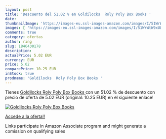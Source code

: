 ```yaml
---
layout: post
title: 'Descuento del 51.02 % en Goldilocks  Roly Poly Box Books '
date: 
thumbnailImage: 'https://images-eu.ssl-images-amazon.com/images/I/51WrWtW9xUL._SL200_.jpg'
images: [ 'https://images-eu.ssl-images-amazon.com/images/I/51WrWtW9xUL._SL200_.jpg' ]
comments: true
category: ofertas
author: ring
slug: 1846430178
description:
actualPrice: 5.02 EUR
currency: EUR
price: 5.02
comparePrice: 10.25 EUR
inStock: true
prodname: 'Goldilocks  Roly Poly Box Books '
---
```


Tienes [Goldilocks  Roly Poly Box Books ](https://www.amazon.es/dp/1846430178/?tag=tolees-21) con un 51.02 % de descuento con precio de oferta de 5.02 EUR (original: 10.25 EUR) en el siguiente enlace!

[![Goldilocks  Roly Poly Box Books ](https://images-eu.ssl-images-amazon.com/images/I/51WrWtW9xUL._SL200_.jpg)](https://www.amazon.es/dp/1846430178/?tag=tolees-21)

[Accede a la oferta!!](https://www.amazon.es/dp/1846430178/?tag=tolees-21)

Links participate in Amazon Associate program and might generate a comission on qualifying sales


